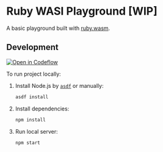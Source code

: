 # Ruby WASI Playground [WIP]

A basic playground built with [ruby.wasm](https://github.com/ruby/ruby.wasm).

## Development

[![Open in Codeflow](https://developer.stackblitz.com/img/open_in_codeflow.svg)](https:///pr.new/skryukov/ruby-wasi-playground)

To run project locally:

1. Install Node.js by [`asdf`](https://github.com/asdf-vm/asdf) or manually:

   ```sh
   asdf install
   ```

1. Install dependencies:

   ```sh
   npm install
   ```

1. Run local server:

   ```sh
   npm start
   ```
